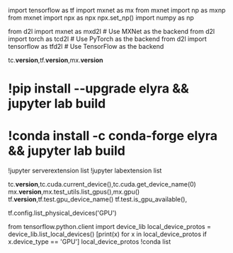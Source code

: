 

<!--
 * @version:
 * @Author:  StevenJokess https://github.com/StevenJokess
 * @Date: 2020-11-26 21:14:26
 * @LastEditors:  StevenJokess https://github.com/StevenJokess
 * @LastEditTime: 2020-11-26 21:18:14
 * @Description:
 * @TODO::
 * @Reference:https://github.com/zhangjiekui/myNotes/blob/master/d2l/0.0%20env_test.ipynb
-->

import tensorflow as tf
import mxnet as mx
from mxnet import np as mxnp
from mxnet import npx as npx
npx.set_np()
import numpy as np

from d2l import mxnet as mxd2l  # Use MXNet as the backend
from d2l import torch as tcd2l  # Use PyTorch as the backend
from d2l import tensorflow as tfd2l  # Use TensorFlow as the backend

tc.__version__,tf.__version__,mx.__version__

# !pip install --upgrade elyra && jupyter lab build
# !conda install -c conda-forge elyra && jupyter lab build

!jupyter serverextension list
!jupyter labextension list

tc.__version__,tc.cuda.current_device(),tc.cuda.get_device_name(0)
mx.__version__,mx.test_utils.list_gpus(),mx.gpu()
tf.__version__,tf.test.gpu_device_name()
tf.test.is_gpu_available(),

tf.config.list_physical_devices('GPU')

from tensorflow.python.client import device_lib
local_device_protos = device_lib.list_local_devices()
[print(x) for x in local_device_protos if x.device_type == 'GPU']
local_device_protos
!conda list
